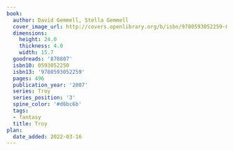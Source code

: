 ```yaml
---
book:
  author: David Gemmell, Stella Gemmell
  cover_image_url: http://covers.openlibrary.org/b/isbn/9780593052259-L.jpg
  dimensions:
    height: 24.0
    thickness: 4.0
    width: 15.7
  goodreads: '870807'
  isbn10: 0593052250
  isbn13: '9780593052259'
  pages: 496
  publication_year: '2007'
  series: Troy
  series_position: '3'
  spine_color: '#d6bc6b'
  tags:
  - fantasy
  title: Troy
plan:
  date_added: 2022-03-16
---
```

